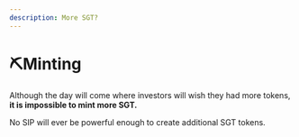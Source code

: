 ```yaml
---
description: More SGT?
---
```


# ⛏Minting

Although the day will come where investors will wish they had more tokens, **it is impossible to mint more SGT.** 

No SIP will ever be powerful enough to create additional SGT tokens.

